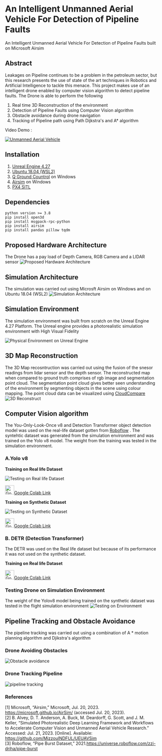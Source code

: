 # An Intelligent Unmanned Aerial Vehicle For Detection of Pipeline Faults
An Intelligent Unmanned Aerial Vehicle For Detection of Pipeline Faults built on Microsoft Airsim
## Abstract
Leakages on Pipeline continues to be a problem in the petroleum sector, but this research presents the use of state of the art techniques in Robotics and Artificial Intelligence to tackle this menace. This project makes use of an intelligent drone enabled by computer vision algorithm to detect pipeline faults.
The Drone is able to perform the following
1. Real time 3D Reconstruction of the environment
2. Detection of Pipeline Faults using Computer Vision algorithm
3. Obstacle avoidance during drone navigation
4. Tracking of Pipeline path using Path Dijkstra's and A* algorithm

Video Demo :


[![Unmanned Aerial Vehicle](https://img.youtube.com/vi/1v-ivv_LiHk/0.jpg)](https://www.youtube.com/watch?v=1v-ivv_LiHk)


## Installation 
1. [Unreal Engine 4.27](https://www.unrealengine.com/)
2. [Ubuntu 18.04 (WSL2)](https://ubuntu.com/tutorials/install-ubuntu-on-wsl2-on-windows-10#1-overview)
3. [Q Ground Countrol](http://qgroundcontrol.com/) on Windows
4. [Airsim](https://github.com/microsoft/AirSim) on Windows 
5. [PX4 SITL](https://microsoft.github.io/AirSim/px4_sitl/)

## Dependencies
```
python version >= 3.8
pip install open3d
pip install msgpack-rpc-python
pip install airsim
pip install pandas pillow tqdm
```


## Proposed Hardware Architecture
The Drone has a pay load of Depth Camera, RGB Camera and a LIDAR sensor
![Proposed Hardware Architecture](images/Hardware_Architecture.png) 


## Simulation Architecture
The simulation was carried out using Microsft Airsim on Windows and on Ubuntu 18.04 (WSL2)
![Simulation Architecture](images/Internal_Architecture.png) 

## Simulation Environment
The simulation environment was built from scratch on the Unreal Engine 4.27 Platform. The Unreal engine provides a photorealistic simulation environment with High Visual Fidelity


![Physical Environment on Unreal Engine](images/Pipeline_environment.png) 


## 3D Map Reconstruction
The 3D Map recosntruction was carried out using the fusion of the snesor readings from lidar sensor and the depth sensor.  The reconstructed map when compared to ground truth comprises of rgb image and segmentation point cloud. The segmentation point cloud gives better seen understanding of the environment by segmenting objects in the scene using colour mapping. The point cloud data can be visualized using [CloudCompare](https://www.danielgm.net/cc/)
![3D Reconstruct](images/3D_reconstruct.png)

## Computer Vision algorithm 
The You-Only-Look-Once v8 and Detection Transformer object detection model was used on the real-life dataset gotten from [Roboflow](https://universe.roboflow.com/zzi-driha/pipe-burst) . The syntehtic dataset was generated from the simulation environment and was trained on the Yolo v8 model. The weight from the training was tested in the simulation environment.
### A.Yolo v8
**Training on Real life Dataset**

![Testing on Real life Dataset](images/Test_Yolo_real.png)

<img src="images/colab.png" alt="Google Colab" width="30"/>[Google Colab Link](https://colab.research.google.com/drive/11Ii1Fham5Js4BOswlHylC8AnLLrh2yoR?usp=sharing)

**Training on Synthetic Dataset**

![Testing on Synthetic Dataset](images/test_yolo8.png)

<img src="images/colab.png" alt="Google Colab" width="30"/>[Google Colab Link](https://colab.research.google.com/drive/170YHXG5TjJkWnKKu6tiyMteSWT8p_X48?usp=sharing)
### B. DETR (Detection Transformer)
The DETR was used on the Real life dataset but because of its performance it was not used on the synthetic dataset.

**Training on Real life Dataset**

<img src="images/colab.png" alt="Google Colab" width="30"/>[Google Colab Link](https://colab.research.google.com/drive/1D17io_6CHbAzvv9_kcOSEk_DxorXZB88?usp=sharing)

### Testing Drone on Simulation Environment
The weight of the Yolov8 model being trained on the synthetic dataset was tested in the flight simulation environment
![Testing on Environment](images/yolov8_test_sim.png)


## Pipeline Tracking and Obstacle Avoidance
The pipeline tracking was carried out using a combination of A * motion planning algorithm and Djikstra's algorithm
### Drone Avoiding Obstacles
![Obstacle avoidance](images/obstacle_avoid.png)

### Drone Tracking Pipeline
![pipeline tracking](images/pipe_tracking.png)

### References
[1] Microsoft, “Airsim,” Microsoft, Jul. 20, 2023. https://microsoft.github.io/AirSim/ (accessed Jul. 20, 2023).<br>
[2] B. Alvey, D. T. Anderson, A. Buck, M. Deardorff, G. Scott, and J. M. Keller, “Simulated Photorealistic Deep Learning Framework and Workflows to Accelerate Computer Vision and Unmanned Aerial Vehicle Research.” Accessed: Jul. 21, 2023. [Online]. Available: https://github.com/MizzouINDFUL/UEUAVSim <br>
[3] Roboflow, “Pipe Burst Dataset,” 2021.https://universe.roboflow.com/zzi-driha/pipe-burst
